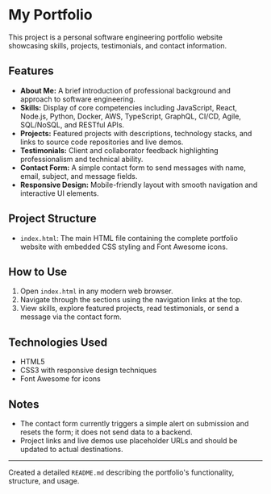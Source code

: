 # My Portfolio

This project is a personal software engineering portfolio website showcasing skills, projects, testimonials, and contact information.

## Features

- **About Me:** A brief introduction of professional background and approach to software engineering.
- **Skills:** Display of core competencies including JavaScript, React, Node.js, Python, Docker, AWS, TypeScript, GraphQL, CI/CD, Agile, SQL/NoSQL, and RESTful APIs.
- **Projects:** Featured projects with descriptions, technology stacks, and links to source code repositories and live demos.
- **Testimonials:** Client and collaborator feedback highlighting professionalism and technical ability.
- **Contact Form:** A simple contact form to send messages with name, email, subject, and message fields.
- **Responsive Design:** Mobile-friendly layout with smooth navigation and interactive UI elements.

## Project Structure

- `index.html`: The main HTML file containing the complete portfolio website with embedded CSS styling and Font Awesome icons.

## How to Use

1. Open `index.html` in any modern web browser.
2. Navigate through the sections using the navigation links at the top.
3. View skills, explore featured projects, read testimonials, or send a message via the contact form.

## Technologies Used

- HTML5
- CSS3 with responsive design techniques
- Font Awesome for icons

## Notes

- The contact form currently triggers a simple alert on submission and resets the form; it does not send data to a backend.
- Project links and live demos use placeholder URLs and should be updated to actual destinations.

---

Created a detailed `README.md` describing the portfolio's functionality, structure, and usage.
